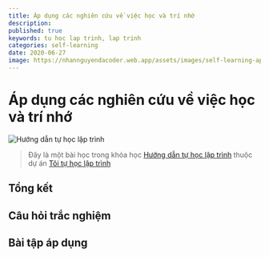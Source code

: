 ```yaml
---
title: Áp dụng các nghiên cứu về việc học và trí nhớ
description: 
published: true
keywords: tu hoc lap trinh, lap trinh
categories: self-learning
date: 2020-06-27
image: https://nhannguyendacoder.web.app/assets/images/self-learning-ap-dung-cac-nghien-cuu-ve-viec-hoc-va-tri-nho/nghien-cuu-viec-hoc.jpg
---
```


# Áp dụng các nghiên cứu về việc học và trí nhớ

![Hướng dẫn tự học lập trình][thumbnail]

> Đây là một bài học trong khóa học [Hướng dẫn tự học lập trình][huong-dan-tu-hoc-lap-trinh] thuộc dự án [Tôi tự học lập trình][tthlt]

## Tổng kết

## Câu hỏi trắc nghiệm

## Bài tập áp dụng

[huong-dan-tu-hoc-lap-trinh]: https://nhannguyendacoder.web.app/blog/self-learning-huong-dan-tu-hoc-lap-trinh?s=blog
[tthlt]: https://nhannguyendacoder.web.app/blog/self-learning-gioi-thieu-du-an-toi-tu-hoc-lap-trinh?s=blog
[thumbnail]: ../assets/images/self-learning-ap-dung-cac-nghien-cuu-ve-viec-hoc-va-tri-nho/nghien-cuu-viec-hoc.jpg




